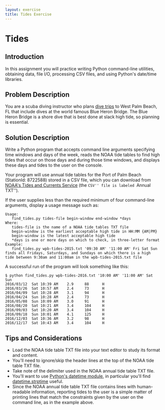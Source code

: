 ```yaml
---
layout: exercise
title: Tides Exercise
---
```


# Tides

## Introduction

In this assignment you will practice writing Python command-line utilities, obtaining data, file I/O, processing CSV files, and using Python's date/time libraries.

## Problem Description

You are a scuba diving instructor who plans [dive trips](http://proscuba.training/trips.html) to West Palm Beach, FL that include dives at the world famous Blue Heron Bridge. The Blue Heron Bridge is a shore dive that is best done at slack high tide, so planning is essential.

## Solution Description

Write a Python program that accepts command line arguments specifying time windows and days of the week, reads the NOAA tide tables to find high tides that occur on those days and during those time windows, and displays these days and tides to the user on the console.

Your program will use annual tide tables for the Port of Palm Beach (StationId: 8722588) stored in a CSV file, which you can download from [NOAA's Tides and Currents Service](https://tidesandcurrents.noaa.gov/noaatidepredictions/NOAATidesFacade.jsp?Stationid=8722588) (the ``CSV'' file is labeled ``Annual TXT'').

If the user supplies less than the required minimum of four command-line arguments, display a usage message such as:

```
Usage:
   find_tides.py tides-file begin-window end-window *days
Where:
   tides-file is the name of a NOAA tide tables TXT file
   begin-window is the earliest acceptable high tide in HH:MM {AM|PM}
   begin-window is the latest acceptable high tide
   *days is one or more days on which to check, in three-letter format
Example:
   find_tides.py wpb-tides-2015.txt '09:30 AM' '11:00 AM' Fri Sat Sun
finds all Fridays, Saturdays, and Sundays on which there is a high
tide between 9:30am and 11:00am in the wpb-tides-2015.txt file
```

A successful run of the program will look something like this:

```
$ python find_tides.py wpb-tides-2016.txt '10:00 AM' '11:00 AM' Sat Sun
2016/03/12	Sat	10:39 AM	2.9		88		H
2016/03/26	Sat	10:57 AM	2.4		73		H
2016/04/09	Sat	10:28 AM	3.1		94		H
2016/04/24	Sun	10:28 AM	2.4		73		H
2016/05/08	Sun	10:09 AM	3.0		91		H
2016/08/20	Sat	10:21 AM	3.4		104		H
2016/09/03	Sat	10:20 AM	3.4		104		H
2016/09/18	Sun	10:01 AM	4.1		125		H
2016/12/03	Sat	10:36 AM	3.2		98		H
2016/12/17	Sat	10:43 AM	3.4		104		H
```


## Tips and Considerations

- Load the NOAA tide table TXT file into your text editor to study its format and content.
- You'll need to ignore/skip the header lines at the top of the NOAA tide table TXT file.
- Take note of the delimiter used in the NOAA annual tide table TXT file.
- You'll want to use [Python's datetime module](https://docs.python.org/3/library/datetime.html), in particular you'll find [datetime.strptime](https://docs.python.org/3/library/datetime.html#datetime.datetime.strptime) useful.
- Since the NOAA annual tide table TXT file contains lines with human-readable information, reporting tides to the user is a simple matter of printing lines that match the constraints given by the user on the command line, as in the example above.
